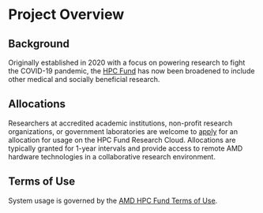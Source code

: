 # Project Overview

## Background

Originally established in 2020 with a focus on powering research to
fight the COVID-19 pandemic, the [HPC Fund](https://www.amd.com/en/corporate/hpc-fund) has now been
broadened to include other medical and socially beneficial research.

## Allocations

Researchers at accredited academic institutions, non-profit research
organizations, or government laboratories are welcome to
[apply](https://www.amd.com/en/forms/registration/amd-hpc-fund-research-accelerator.html)
for an allocation for usage on the HPC Fund Research
Cloud. Allocations are typically granted for 1-year intervals and
provide access to remote AMD hardware technologies in a collaborative research environment.

## Terms of Use

System usage is governed by the [AMD HPC Fund Terms of Use](https://www.amd.com/system/files/documents/hpc-fund-terms-of-use.pdf).
